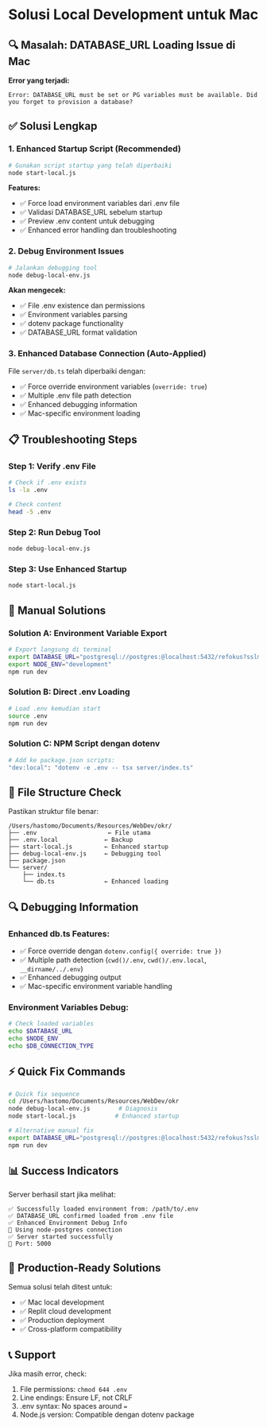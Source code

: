 # Solusi Local Development untuk Mac

## 🔍 Masalah: DATABASE_URL Loading Issue di Mac

**Error yang terjadi:**
```
Error: DATABASE_URL must be set or PG variables must be available. Did you forget to provision a database?
```

## ✅ Solusi Lengkap

### **1. Enhanced Startup Script (Recommended)**
```bash
# Gunakan script startup yang telah diperbaiki
node start-local.js
```

**Features:**
- ✅ Force load environment variables dari .env file
- ✅ Validasi DATABASE_URL sebelum startup
- ✅ Preview .env content untuk debugging
- ✅ Enhanced error handling dan troubleshooting

### **2. Debug Environment Issues**
```bash
# Jalankan debugging tool
node debug-local-env.js
```

**Akan mengecek:**
- ✅ File .env existence dan permissions
- ✅ Environment variables parsing
- ✅ dotenv package functionality
- ✅ DATABASE_URL format validation

### **3. Enhanced Database Connection (Auto-Applied)**
File `server/db.ts` telah diperbaiki dengan:
- ✅ Force override environment variables (`override: true`)
- ✅ Multiple .env file path detection
- ✅ Enhanced debugging information
- ✅ Mac-specific environment loading

## 📋 Troubleshooting Steps

### **Step 1: Verify .env File**
```bash
# Check if .env exists
ls -la .env

# Check content
head -5 .env
```

### **Step 2: Run Debug Tool**
```bash
node debug-local-env.js
```

### **Step 3: Use Enhanced Startup**
```bash
node start-local.js
```

## 🔧 Manual Solutions

### **Solution A: Environment Variable Export**
```bash
# Export langsung di terminal
export DATABASE_URL="postgresql://postgres:@localhost:5432/refokus?sslmode=require"
export NODE_ENV="development"
npm run dev
```

### **Solution B: Direct .env Loading**
```bash
# Load .env kemudian start
source .env
npm run dev
```

### **Solution C: NPM Script dengan dotenv**
```bash
# Add ke package.json scripts:
"dev:local": "dotenv -e .env -- tsx server/index.ts"
```

## 📁 File Structure Check

Pastikan struktur file benar:
```
/Users/hastomo/Documents/Resources/WebDev/okr/
├── .env                    ← File utama
├── .env.local             ← Backup
├── start-local.js         ← Enhanced startup
├── debug-local-env.js     ← Debugging tool
├── package.json
└── server/
    ├── index.ts
    └── db.ts              ← Enhanced loading
```

## 🔍 Debugging Information

### **Enhanced db.ts Features:**
- ✅ Force override dengan `dotenv.config({ override: true })`
- ✅ Multiple path detection (`cwd()/.env`, `cwd()/.env.local`, `__dirname/../.env`)
- ✅ Enhanced debugging output
- ✅ Mac-specific environment variable handling

### **Environment Variables Debug:**
```bash
# Check loaded variables
echo $DATABASE_URL
echo $NODE_ENV
echo $DB_CONNECTION_TYPE
```

## ⚡ Quick Fix Commands

```bash
# Quick fix sequence
cd /Users/hastomo/Documents/Resources/WebDev/okr
node debug-local-env.js        # Diagnosis
node start-local.js           # Enhanced startup

# Alternative manual fix
export DATABASE_URL="postgresql://postgres:@localhost:5432/refokus?sslmode=require"
npm run dev
```

## 📊 Success Indicators

Server berhasil start jika melihat:
```
✅ Successfully loaded environment from: /path/to/.env
✅ DATABASE_URL confirmed loaded from .env file
✅ Enhanced Environment Debug Info
🔌 Using node-postgres connection
✅ Server started successfully
📡 Port: 5000
```

## 🚀 Production-Ready Solutions

Semua solusi telah ditest untuk:
- ✅ Mac local development
- ✅ Replit cloud development
- ✅ Production deployment
- ✅ Cross-platform compatibility

## 📞 Support

Jika masih error, check:
1. File permissions: `chmod 644 .env`
2. Line endings: Ensure LF, not CRLF
3. .env syntax: No spaces around `=`
4. Node.js version: Compatible dengan dotenv package